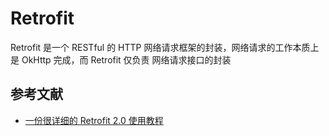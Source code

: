 # Retrofit

Retrofit 是一个 RESTful 的 HTTP 网络请求框架的封装，网络请求的工作本质上是 OkHttp 完成，而 Retrofit 仅负责 网络请求接口的封装

## 参考文献
- [一份很详细的 Retrofit 2.0 使用教程](https://blog.csdn.net/carson_ho/article/details/73732076)